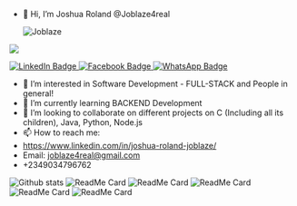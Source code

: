 - 👋 Hi, I’m Joshua Roland @Joblaze4real

    ![Joblaze](https://user-images.githubusercontent.com/81047333/205303193-e291ac51-970c-4bb9-935b-7958ebcd60b2.jpg)

</div>

  ![](https://komarev.com/ghpvc/?username=Joblaze4real&color=blueviolet&style=plastic)
  
  <div id="badges">
  <a href="[https://linkedin.com/](https://www.linkedin.com/in/joshua-roland-joblaze/)">
    <img src="https://img.shields.io/badge/LinkedIn-blue?style=for-the-badge&logo=linkedin&logoColor=white" alt="LinkedIn Badge"/>
  </a>
  <a href="[https://facebook.com/](https://web.facebook.com/dablaze.josh/)">
    <img src="https://img.shields.io/badge/Facebook-blue?style=for-the-badge&logo=facebook&logoColor=white" alt="Facebook Badge"/>
  </a>
  <a href="https://wa.me/2347061355728">
    <img src="https://img.shields.io/badge/WhatsApp-green?style=for-the-badge&logo=whatsapp&logoColor=white" alt="WhatsApp Badge"/>
  </a>
    
</div>

- 👀 I’m interested in Software Development - FULL-STACK and People in general!
- 🌱 I’m currently learning BACKEND Development
- 💞️ I’m looking to collaborate on different projects on C (Including all its children), Java, Python, Node.js
- 📫 How to reach me: 
- https://www.linkedin.com/in/joshua-roland-joblaze/ 
- Email: joblaze4real@gmail.com
- +2349034796762

![Github stats](https://github-readme-stats.vercel.app/api?username=Joblaze4real)
![ReadMe Card](https://github-readme-stats.vercel.app/api/pin/?username=Joblaze4real&repo=alx-system_engineering-devops)
![ReadMe Card](https://github-readme-stats.vercel.app/api/pin/?username=Joblaze4real&repo=printf)
![ReadMe Card](https://github-readme-stats.vercel.app/api/pin/?username=Joblaze4real&repo=CPP)
![ReadMe Card](https://github-readme-stats.vercel.app/api/pin/?username=Joblaze4real&repo=cpprestsdk)
![ReadMe Card](https://github-readme-stats.vercel.app/api/pin/?username=Joblaze4real&repo=cpp_algo)
<!---
Joblaze4real/Joblaze4real is a ✨ special ✨ repository because its `README.md` (this file) appears on your GitHub profile.
You can click the Preview link to take a look at your changes.
--->

